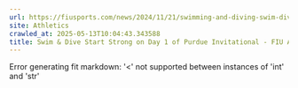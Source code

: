 ```yaml
---
url: https://fiusports.com/news/2024/11/21/swimming-and-diving-swim-dive-start-strong-on-day-1-of-purdue-invitational.aspx
site: Athletics
crawled_at: 2025-05-13T10:04:43.343588
title: Swim & Dive Start Strong on Day 1 of Purdue Invitational - FIU Athletics
---
```


Error generating fit markdown: '<' not supported between instances of 'int' and 'str'